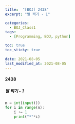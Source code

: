 ```yaml
---
title:  "[BOJ] 2438"
excerpt: "별 찍기 - 1"

categories:
  - BOJ_Class1
tags:
  - [Programming, BOJ, python]

toc: true
toc_sticky: true
 
date: 2021-08-05
last_modified_at: 2021-08-05
---
```


#### 2438
##### 별 찍기 - 1
```python
n = int(input())
for i in range(n):
    i += 1
    print("*"*i)
```